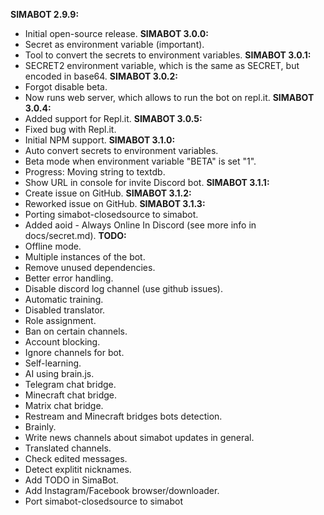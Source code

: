 **SIMABOT 2.9.9:**
- Initial open-source release.
**SIMABOT 3.0.0:**
- Secret as environment variable (important).
- Tool to convert the secrets to environment variables.
**SIMABOT 3.0.1:**
- SECRET2 environment variable, which is the same as SECRET, but encoded in base64.
**SIMABOT 3.0.2:**
- Forgot disable beta.
- Now runs web server, which allows to run the bot on repl.it.
**SIMABOT 3.0.4:**
- Added support for Repl.it.
**SIMABOT 3.0.5:**
- Fixed bug with Repl.it.
- Initial NPM support.
**SIMABOT 3.1.0:**
- Auto convert secrets to environment variables.
- Beta mode when environment variable "BETA" is set "1".
- Progress: Moving string to textdb.
- Show URL in console for invite Discord bot.
**SIMABOT 3.1.1:**
- Create issue on GitHub.
**SIMABOT 3.1.2:**
- Reworked issue on GitHub.
**SIMABOT 3.1.3:**
- Porting simabot-closedsource to simabot.
- Added aoid - Always Online In Discord (see more info in docs/secret.md).
**TODO:**
- Offline mode.
- Multiple instances of the bot.
- Remove unused dependencies.
- Better error handling.
- Disable discord log channel (use github issues).
- Automatic training.
- Disabled translator.
- Role assignment.
- Ban on certain channels.
- Account blocking.
- Ignore channels for bot.
- Self-learning.
- AI using brain.js.
- Telegram chat bridge.
- Minecraft chat bridge.
- Matrix chat bridge.
- Restream and Minecraft bridges bots detection.
- Brainly.
- Write news channels about simabot updates in general.
- Translated channels.
- Check edited messages.
- Detect explitit nicknames.
- Add TODO in SimaBot.
- Add Instagram/Facebook browser/downloader.
- Port simabot-closedsource to simabot